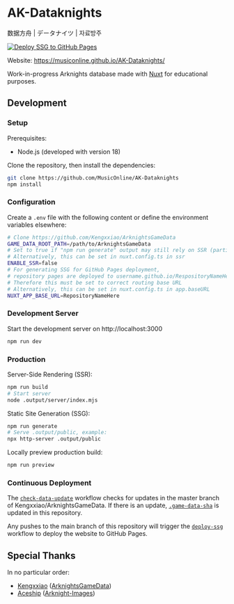 # AK-Dataknights

数据方舟 | データナイツ | 자료방주

[![Deploy SSG to GitHub Pages](https://github.com/MusicOnline/AK-Dataknights/actions/workflows/deploy-ssg.yml/badge.svg)](https://github.com/MusicOnline/AK-Dataknights/actions/workflows/deploy-ssg.yml)

Website: https://musiconline.github.io/AK-Dataknights/

Work-in-progress Arknights database made with [Nuxt](https://nuxt.com) for educational purposes.

## Development

### Setup

Prerequisites:

- Node.js (developed with version 18)

Clone the repository, then install the dependencies:

```bash
git clone https://github.com/MusicOnline/AK-Dataknights
npm install
```

### Configuration

Create a `.env` file with the following content or define the environment variables elsewhere:

```bash
# Clone https://github.com/Kengxxiao/ArknightsGameData
GAME_DATA_ROOT_PATH=/path/to/ArknightsGameData
# Set to true if "npm run generate" output may still rely on SSR (partial pre-render)
# Alternatively, this can be set in nuxt.config.ts in ssr
ENABLE_SSR=false
# For generating SSG for GitHub Pages deployment,
# repository pages are deployed to username.github.io/RespositoryNameHere
# Therefore this must be set to correct routing base URL
# Alternatively, this can be set in nuxt.config.ts in app.baseURL
NUXT_APP_BASE_URL=RepositoryNameHere
```

### Development Server

Start the development server on http://localhost:3000

```bash
npm run dev
```

### Production

Server-Side Rendering (SSR):

```bash
npm run build
# Start server
node .output/server/index.mjs
```

Static Site Generation (SSG):

```bash
npm run generate
# Serve .output/public, example:
npx http-server .output/public
```

Locally preview production build:

```bash
npm run preview
```

### Continuous Deployment

The [`check-data-update`](./.github/workflows/check-data-update.yml) workflow checks for updates in the master branch of Kengxxiao/ArknightsGameData. If there is an update, [`.game-data-sha`](./data/.game-data-sha) is updated in this repository.

Any pushes to the main branch of this repository will trigger the [`deploy-ssg`](./.github/workflows/deploy-ssg.yml) workflow to deploy the website to GitHub Pages.

## Special Thanks

In no particular order:

- [Kengxxiao](https://github.com/Kengxxiao) ([ArknightsGameData](https://github.com/Kengxxiao/ArknightsGameData))
- [Aceship](https://github.com/Aceship) ([Arknight-Images](https://github.com/Aceship/Arknight-Images))
